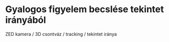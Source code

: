 # Gyalogos figyelem becslése tekintet irányából

ZED kamera / 3D csontváz / tracking / tekintet iránya
